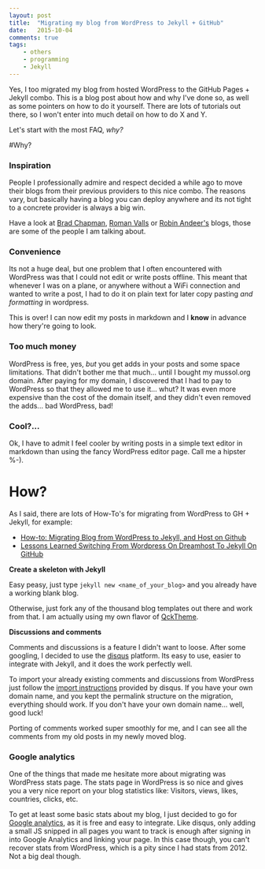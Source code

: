 ```yaml
---
layout: post
title:  "Migrating my blog from WordPress to Jekyll + GitHub"
date:   2015-10-04
comments: true
tags:
    - others
    - programming
    - Jekyll
---
```


Yes, I too migrated my blog from hosted WordPress to the GitHub Pages + Jekyll combo.
This is a blog post about how and why I've done so, as well as some pointers on how
to do it yourself. There are lots of tutorials out there, so I won't enter into much detail on how to do X and Y.

Let's start with the most FAQ, _why?_

<!--more-->

#Why?

### Inspiration
People I professionally admire and respect decided a while ago to move their blogs from their previous
providers to this nice combo. The reasons vary, but basically having a blog you can deploy anywhere
and its not tight to a concrete provider is always a big win.

Have a look at [Brad Chapman][brad], [Roman Valls][roman] or [Robin Andeer's][robin] blogs, those are some
of the people I am talking about.

### Convenience
Its not a huge deal, but one problem that I often encountered with WordPress was that I could not edit
or write posts offline. This meant that whenever I was on a plane, or anywhere without a WiFi connection
and wanted to write a post, I had to do it on plain text for later copy pasting _and formatting_ in
wordpress.

This is over! I can now edit my posts in markdown and I **know** in advance how thery're going to look.

### Too much money
WordPress is free, yes, _but_ you get adds in your posts and some space limitations. That didn't bother me
that much... until I bought my mussol.org domain. After paying for my domain, I discovered that I had to pay
to WordPress so that they allowed me to use it... whut? It was even more expensive than the cost of the
domain itself, and they didn't even removed the adds... bad WordPress, bad!

### Cool?...
Ok, I have to admit I feel cooler by writing posts in a simple text editor in markdown than using the
fancy WordPress editor page. Call me a hipster %-).

# How?

As I said, there are lots of How-To's for migrating from WordPress to GH + Jekyll, for example:

* [How-to: Migrating Blog from WordPress to Jekyll, and Host on Github](http://www.girliemac.com/blog/2013/12/27/wordpress-to-jekyll/)
* [Lessons Learned Switching From Wordpress On Dreamhost To Jekyll On GitHub](http://www.leemunroe.com/moving-wordpress-dreamhost-to-jekyll-github/)

**Create a skeleton with Jekyll**

Easy peasy, just type `jekyll new <name_of_your_blog>` and you already have a working
blank blog.

Otherwise, just fork any of the thousand blog templates out there and work from that. I am actually
using my own flavor of [QckTheme](http://jekyllthemes.org/themes/qck-theme/).


**Discussions and comments**

Comments and discussions is a feature I didn't want to loose. After some googling,
I decided to use the [disqus][disqus] platform. Its easy to use, easier to integrate
with Jekyll, and it does the work perfectly well.

To import your already existing comments and discussions from WordPress just
follow the [import instructions][import_instructions] provided by disqus. If you
have your own domain name, and you kept the permalink structure on the migration,
everything should work. If you don't have your own domain name... well, good luck!

Porting of comments worked super smoothly for me, and I can see all the comments from my old posts in
my newly moved blog. 

### Google analytics
One of the things that made me hesitate more about migrating was WordPress stats
page. The stats page in WordPress is so nice and gives you a very nice report on
your blog statistics like: Visitors, views, likes, countries, clicks, etc.

To get at least some basic stats about my blog, I just decided to go for [Google analytics][google_analytics],
as it is free and easy to integrate. Like disqus, only adding a small
JS snipped in all pages you want to track is enough after signing in into Google
Analytics and linking your page. In this case though, you can't recover stats from
WordPress, which is a pity since I had stats from 2012. Not a big deal though.

[disqus]: https://disqus.com/
[import_instructions]: https://help.disqus.com/customer/portal/articles/466255-importing-comments-from-wordpress
[google_analytics]: http://www.google.com/analytics/
[brad]: http://bcb.io/
[roman]: http://blogs.nopcode.org/brainstorm/
[robin]: http://www.robinandeer.com/
